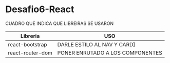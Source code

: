 # Desafio6-React
CUADRO QUE INDICA QUE LIBREIRAS SE USARON

| Libreria | USO |
| ------ | ------ |
| react-bootstrap | DARLE ESTILO AL NAV Y CARD] |
| react-router-dom | PONER ENRUTADO A LOS COMPONENTES |
